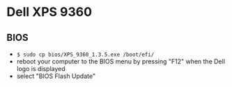 # Dell XPS 9360

## BIOS

- `$ sudo cp bios/XPS_9360_1.3.5.exe /boot/efi/`
- reboot your computer to the BIOS menu by pressing "F12" when the Dell logo is displayed
- select "BIOS Flash Update"
